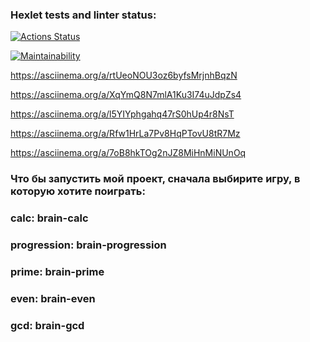 ### Hexlet tests and linter status:
[![Actions Status](https://github.com/RadKirill00/frontend-project-44/actions/workflows/hexlet-check.yml/badge.svg)](https://github.com/RadKirill00/frontend-project-44/actions)


[![Maintainability](https://api.codeclimate.com/v1/badges/b32d6e84962891fe332e/maintainability)](https://codeclimate.com/github/RadKirill00/frontend-project-441/maintainability)

<https://asciinema.org/a/rtUeoNOU3oz6byfsMrjnhBqzN>

<https://asciinema.org/a/XqYmQ8N7mlA1Ku3I74uJdpZs4>

<https://asciinema.org/a/l5YIYphgahq47rS0hUp4r8NsT>

<https://asciinema.org/a/Rfw1HrLa7Pv8HqPTovU8tR7Mz>

 <https://asciinema.org/a/7oB8hkTOg2nJZ8MiHnMiNUnOq>

### Что бы запустить мой проект, сначала выбирите игру, в которую хотите поиграть:

### calc: brain-calc
### progression:  brain-progression
### prime: brain-prime
### even: brain-even
### gcd: brain-gcd

